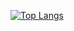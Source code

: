 [![Top Langs](https://github-readme-stats.vercel.app/api/top-langs/?username=andrearima&layout=compact&theme=buefy&show_icons=true)](https://github.com/andrearima)
